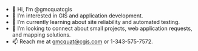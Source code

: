 - 👋 Hi, I’m @gmcquatcgis
- 👀 I’m interested in GIS and application development.
- 🌱 I’m currently learning about site reliability and automated testing.
- 💞️ I’m looking to connect about small projects, web application requests, and mapping solutions.
- 📫 Reach me at gmcquat@cgis.com or 1-343-575-7572.

